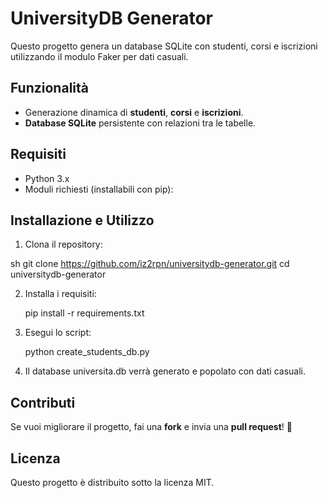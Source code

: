 # UniversityDB Generator

Questo progetto genera un database SQLite con studenti, corsi e iscrizioni utilizzando il modulo Faker per dati casuali.

## Funzionalità
- Generazione dinamica di **studenti**, **corsi** e **iscrizioni**.
- **Database SQLite** persistente con relazioni tra le tabelle.


## Requisiti
- Python 3.x
- Moduli richiesti (installabili con pip):
  

  


## Installazione e Utilizzo
1. Clona il repository:
   
sh
   git clone https://github.com/iz2rpn/universitydb-generator.git
   cd universitydb-generator

2. Installa i requisiti:
   
   pip install -r requirements.txt

3. Esegui lo script:
   
   python create_students_db.py

4. Il database universita.db verrà generato e popolato con dati casuali.

## Contributi
Se vuoi migliorare il progetto, fai una **fork** e invia una **pull request**! 🚀

## Licenza
Questo progetto è distribuito sotto la licenza MIT.